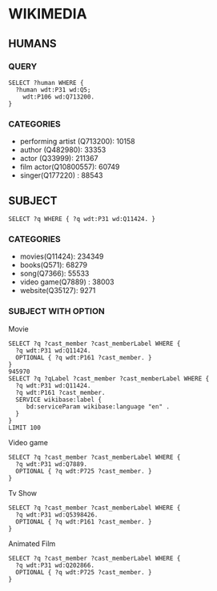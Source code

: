 # WIKIMEDIA

## HUMANS

### QUERY

```
SELECT ?human WHERE {
  ?human wdt:P31 wd:Q5;
    wdt:P106 wd:Q713200.
}
```
### CATEGORIES

* performing artist (Q713200): 10158
* author (Q482980): 33353
* actor (Q33999):  211367
* film actor(Q10800557): 60749
* singer(Q177220) : 88543


## SUBJECT

```
SELECT ?q WHERE { ?q wdt:P31 wd:Q11424. }
```

### CATEGORIES

* movies(Q11424): 234349
* books(Q571): 68279
* song(Q7366): 55533
* video game(Q7889) : 38003
* website(Q35127): 9271

### SUBJECT WITH OPTION

Movie
```
SELECT ?q ?cast_member ?cast_memberLabel WHERE {
  ?q wdt:P31 wd:Q11424.
  OPTIONAL { ?q wdt:P161 ?cast_member. }
}
945970
SELECT ?q ?qLabel ?cast_member ?cast_memberLabel WHERE {
  ?q wdt:P31 wd:Q11424.
  ?q wdt:P161 ?cast_member.
  SERVICE wikibase:label {
     bd:serviceParam wikibase:language "en" .
  }
}
LIMIT 100
```

Video game
```
SELECT ?q ?cast_member ?cast_memberLabel WHERE {
  ?q wdt:P31 wd:Q7889.
  OPTIONAL { ?q wdt:P725 ?cast_member. }
}
```

Tv Show
```
SELECT ?q ?cast_member ?cast_memberLabel WHERE {
  ?q wdt:P31 wd:Q5398426.
  OPTIONAL { ?q wdt:P161 ?cast_member. }
}
```

Animated Film
```
SELECT ?q ?cast_member ?cast_memberLabel WHERE {
  ?q wdt:P31 wd:Q202866.
  OPTIONAL { ?q wdt:P725 ?cast_member. }
}
```
